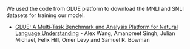 We used the code from GLUE platform to download the MNLI and SNLI datasets for training our model.
* [GLUE: A Multi-Task Benchmark and Analysis Platform for Natural Language Understanding](http://aclweb.org/anthology/W18-5446) - Alex Wang, Amanpreet Singh, Julian Michael, Felix Hill, Omer Levy and Samuel R. Bowman
